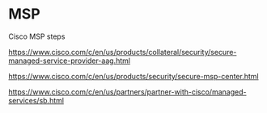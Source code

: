 # MSP
Cisco MSP steps

https://www.cisco.com/c/en/us/products/collateral/security/secure-managed-service-provider-aag.html



https://www.cisco.com/c/en/us/products/security/secure-msp-center.html

https://www.cisco.com/c/en/us/partners/partner-with-cisco/managed-services/sb.html
